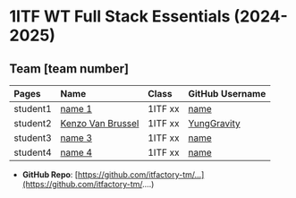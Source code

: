 # 1ITF WT Full Stack Essentials (2024-2025)

## Team [team number]

| Pages    | Name                                  | Class   | GitHub Username                 |
|:---------|:--------------------------------------|:--------|:--------------------------------|
| student1 | [name 1](mailto:john.doe@example.com) | 1ITF xx | [name](https://github.com/name) |
| student2 | [Kenzo Van Brussel](mailto:r0930346@student.thomasmore.be) | 1ITF xx | [YungGravity](https://github.com/YungGravity) |
| student3 | [name 3](mailto:john.doe@example.com) | 1ITF xx | [name](https://github.com/name) |
| student4 | [name 4](mailto:john.doe@example.com) | 1ITF xx | [name](https://github.com/name) |

- **GitHub Repo**: [https://github.com/itfactory-tm/...](https://github.com/itfactory-tm/....)

